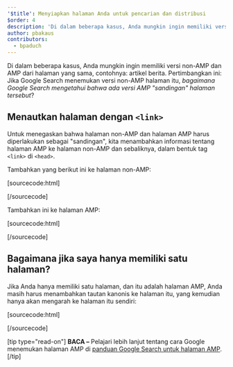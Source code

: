 ```yaml
---
'$title': Menyiapkan halaman Anda untuk pencarian dan distribusi
$order: 4
description: 'Di dalam beberapa kasus, Anda mungkin ingin memiliki versi non-AMP dan AMP dari halaman yang sama, contohnya: artikel berita. Pertimbangkan ini: Jika Google Search ....'
author: pbakaus
contributors:
  - bpaduch
---
```


Di dalam beberapa kasus, Anda mungkin ingin memiliki versi non-AMP dan AMP dari halaman yang sama, contohnya: artikel berita. Pertimbangkan ini: Jika Google Search menemukan versi non-AMP halaman itu, _bagaimana Google Search mengetahui bahwa ada versi AMP "sandingan" halaman tersebut_?

## Menautkan halaman dengan `<link>`

Untuk menegaskan bahwa halaman non-AMP dan halaman AMP harus diperlakukan sebagai "sandingan", kita menambahkan informasi tentang halaman AMP ke halaman non-AMP dan sebaliknya, dalam bentuk tag `<link>` di `<head>`.

Tambahkan yang berikut ini ke halaman non-AMP:

[sourcecode:html]

<link rel="amphtml" href="https://www.example.com/url/to/amp/document.html">
[/sourcecode]

Tambahkan ini ke halaman AMP:

[sourcecode:html]

<link rel="canonical" href="https://www.example.com/url/to/full/document.html">
[/sourcecode]

## Bagaimana jika saya hanya memiliki satu halaman?

Jika Anda hanya memiliki satu halaman, dan itu adalah halaman AMP, Anda masih harus menambahkan tautan kanonis ke halaman itu, yang kemudian hanya akan mengarah ke halaman itu sendiri:

[sourcecode:html]

<link rel="canonical" href="https://www.example.com/url/to/amp/document.html">
[/sourcecode]

[tip type="read-on"] **BACA –** Pelajari lebih lanjut tentang cara Google menemukan halaman AMP di [panduan Google Search untuk halaman AMP](https://support.google.com/webmasters/answer/6340290). [/tip]

